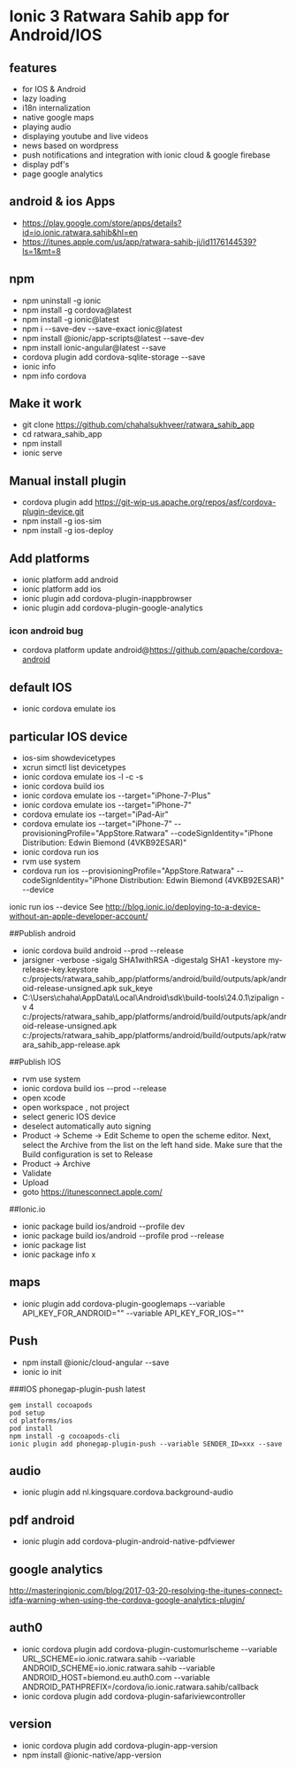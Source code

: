 # Ionic 3 Ratwara Sahib app for Android/IOS

## features
- for IOS & Android
- lazy loading
- i18n internalization
- native google maps
- playing audio
- displaying youtube and live videos
- news based on wordpress
- push notifications and integration with ionic cloud & google firebase
- display pdf's
- page google analytics

## android & ios Apps
- https://play.google.com/store/apps/details?id=io.ionic.ratwara.sahib&hl=en
- https://itunes.apple.com/us/app/ratwara-sahib-ji/id1176144539?ls=1&mt=8

## npm
- npm uninstall -g ionic
- npm install -g cordova@latest
- npm install -g ionic@latest
- npm i --save-dev --save-exact ionic@latest
- npm install @ionic/app-scripts@latest --save-dev
- npm install ionic-angular@latest --save
- cordova plugin add cordova-sqlite-storage --save
- ionic info
- npm info cordova

## Make it work
- git clone https://github.com/chahalsukhveer/ratwara_sahib_app
- cd ratwara_sahib_app
- npm install
- ionic serve

## Manual install plugin
- cordova plugin add https://git-wip-us.apache.org/repos/asf/cordova-plugin-device.git
- npm install -g ios-sim
- npm install -g ios-deploy

## Add platforms
- ionic platform add android
- ionic platform add ios
- ionic plugin add cordova-plugin-inappbrowser
- ionic plugin add cordova-plugin-google-analytics

### icon android bug
- cordova platform update android@https://github.com/apache/cordova-android

## default IOS
- ionic cordova emulate ios

## particular IOS device
- ios-sim showdevicetypes
- xcrun simctl list devicetypes
- ionic cordova emulate ios -l -c -s
- ionic cordova build ios
- ionic cordova emulate ios --target="iPhone-7-Plus"
- ionic cordova emulate ios --target="iPhone-7"
- cordova emulate ios --target="iPad-Air"
- cordova emulate ios --target="iPhone-7" --provisioningProfile="AppStore.Ratwara" --codeSignIdentity="iPhone Distribution: Edwin Biemond (4VKB92ESAR)"
- ionic cordova run ios
- rvm use system
- cordova run ios --provisioningProfile="AppStore.Ratwara" --codeSignIdentity="iPhone Distribution: Edwin Biemond (4VKB92ESAR)" --device

ionic run ios --device
See http://blog.ionic.io/deploying-to-a-device-without-an-apple-developer-account/

##Publish android
- ionic cordova build android --prod --release
- jarsigner -verbose -sigalg SHA1withRSA -digestalg SHA1 -keystore my-release-key.keystore c:/projects/ratwara_sahib_app/platforms/android/build/outputs/apk/android-release-unsigned.apk suk_keye
- C:\Users\chaha\AppData\Local\Android\sdk\build-tools\24.0.1\zipalign -v 4 c:/projects/ratwara_sahib_app/platforms/android/build/outputs/apk/android-release-unsigned.apk c:/projects/ratwara_sahib_app/platforms/android/build/outputs/apk/ratwara_sahib_app-release.apk

##Publish IOS
- rvm use system
- ionic cordova build ios --prod --release
- open xcode 
- open workspace , not project
- select generic IOS device
- deselect automatically auto signing
- Product -> Scheme -> Edit Scheme to open the scheme editor. Next, select the Archive from the list on the left hand side. Make sure that the Build configuration is set to Release
- Product -> Archive
- Validate
- Upload
- goto https://itunesconnect.apple.com/

##Ionic.io
- ionic package build ios/android --profile dev
- ionic package build ios/android --profile prod --release
- ionic package list
- ionic package info x

## maps
- ionic plugin add cordova-plugin-googlemaps --variable API_KEY_FOR_ANDROID="" --variable API_KEY_FOR_IOS=""

## Push
- npm install @ionic/cloud-angular --save
- ionic io init

###IOS phonegap-plugin-push latest
```
gem install cocoapods
pod setup
cd platforms/ios
pod install
npm install -g cocoapods-cli
ionic plugin add phonegap-plugin-push --variable SENDER_ID=xxx --save
```

## audio
- ionic plugin add nl.kingsquare.cordova.background-audio

## pdf android
-  ionic plugin add cordova-plugin-android-native-pdfviewer

## google analytics
http://masteringionic.com/blog/2017-03-20-resolving-the-itunes-connect-idfa-warning-when-using-the-cordova-google-analytics-plugin/

## auth0
- ionic cordova plugin add cordova-plugin-customurlscheme --variable URL_SCHEME=io.ionic.ratwara.sahib --variable ANDROID_SCHEME=io.ionic.ratwara.sahib --variable ANDROID_HOST=biemond.eu.auth0.com --variable ANDROID_PATHPREFIX=/cordova/io.ionic.ratwara.sahib/callback
- ionic cordova plugin add cordova-plugin-safariviewcontroller

## version
- ionic cordova plugin add cordova-plugin-app-version
- npm install @ionic-native/app-version